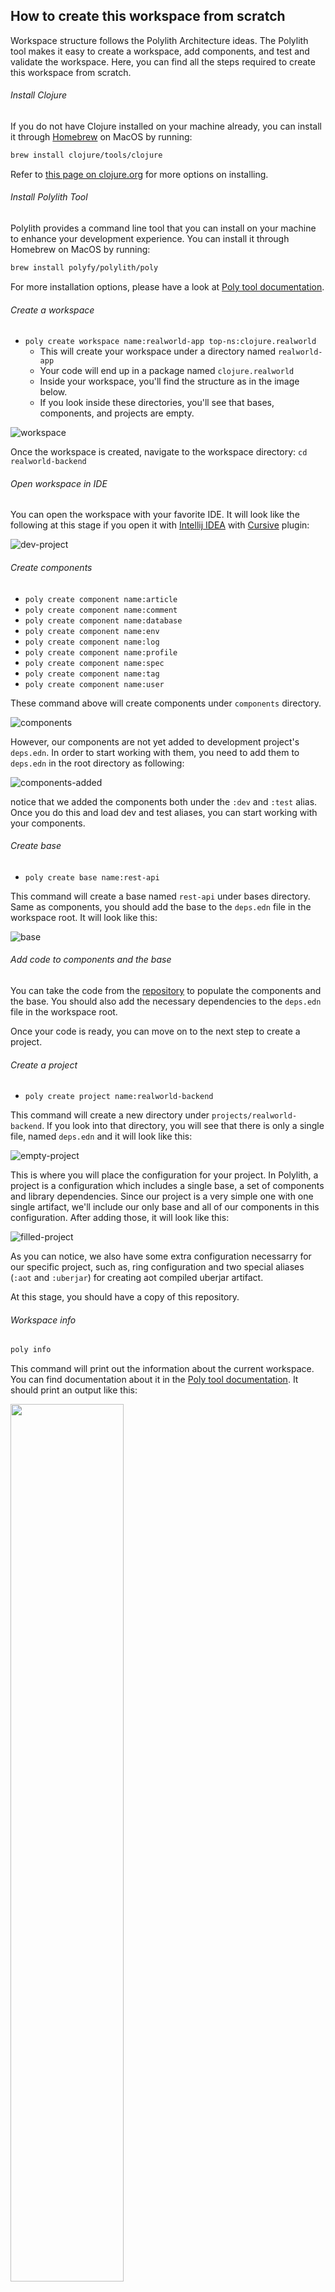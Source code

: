 ## How to create this workspace from scratch
Workspace structure follows the Polylith Architecture ideas. The Polylith tool makes it easy to create a workspace, add components, and test and validate the workspace. Here, you can find all the steps required to create this workspace from scratch.

###### Install Clojure
If you do not have Clojure installed on your machine already, you can install it through [Homebrew](https://brew.sh/) on MacOS by running:

```sh
brew install clojure/tools/clojure
```

Refer to [this page on clojure.org](https://clojure.org/guides/getting_started) for more options on installing.

###### Install Polylith Tool
Polylith provides a command line tool that you can install on your machine to enhance your development experience. You can install it through Homebrew on MacOS by running:

```sh
brew install polyfy/polylith/poly
```

For more installation options, please have a look at [Poly tool documentation](https://polylith.gitbook.io/poly/install/install).

###### Create a workspace
- `` poly create workspace name:realworld-app top-ns:clojure.realworld ``
  - This will create your workspace under a directory named `` realworld-app ``
  - Your code will end up in a package named `` clojure.realworld ``
  - Inside your workspace, you'll find the structure as in the image below.
  - If you look inside these directories, you'll see that bases, components, and projects are empty.

![workspace](.media/how-to/01_workspace.png)

Once the workspace is created, navigate to the workspace directory: `` cd realworld-backend ``

###### Open workspace in IDE
You can open the workspace with your favorite IDE. It will look like the following at this stage if you open it with [Intellij IDEA](https://www.jetbrains.com/idea/) with [Cursive](https://cursive-ide.com) plugin:

![dev-project](.media/how-to/02_dev_project.png)

###### Create components
- `` poly create component name:article ``
- `` poly create component name:comment ``
- `` poly create component name:database ``
- `` poly create component name:env ``
- `` poly create component name:log ``
- `` poly create component name:profile ``
- `` poly create component name:spec ``
- `` poly create component name:tag ``
- `` poly create component name:user ``

These command above will create components under `` components `` directory.

![components](.media/how-to/03_components.png)

However, our components are not yet added to development project's `` deps.edn ``. In order to start working with them, you need to add them to `` deps.edn `` in the root directory as following:

![components-added](.media/how-to/04_components_added_to_development_project.png)

notice that we added the components both under the `:dev` and `:test` alias. Once you do this and load dev and test aliases, you can start working with your components.

###### Create base
- `` poly create base name:rest-api ``

This command will create a base named `` rest-api `` under bases directory. 
Same as components, you should add the base to the `deps.edn` file in the workspace root. It will look like this:

![base](.media/how-to/05_base.png)

###### Add code to components and the base
You can take the code from the [repository](https://github.com/furkan3ayraktar/clojure-polylith-realworld-example-app) to populate the components and the base. 
You should also add the necessary dependencies to the `` deps.edn `` file in the workspace root.

Once your code is ready, you can move on to the next step to create a project.

###### Create a project
- `` poly create project name:realworld-backend ``

This command will create a new directory under `` projects/realworld-backend ``. If you look into that directory, you will see that there is only a single file, named `` deps.edn `` and it will look like this:

![empty-project](.media/how-to/06_empty_project.png)

This is where you will place the configuration for your project. In Polylith, a project is a configuration which includes a single base, a set of components and library dependencies. Since our project is a very simple one with one single artifact, we'll include our only base and all of our components in this configuration. After adding those, it will look like this:

![filled-project](.media/how-to/07_filled_project.png)

As you can notice, we also have some extra configuration necessarry for our specific project, such as, ring configuration and two special aliases (`` :aot `` and `` :uberjar ``) for creating aot compiled uberjar artifact.

At this stage, you should have a copy of this repository. 

###### Workspace info
```sh
poly info
```

This command will print out the information about the current workspace. You can find documentation about it in the [Poly tool documentation](https://polylith.gitbook.io/poly/). It should print an output like this:

<img src=".media/how-to/08_workspace_info.png" width="60%">

Here the asterisk symbol points the changed components and bases since the last stable point.

###### Validating intergrity
In order to validate the integratiy of the Polylith workspace, run the following command:

```sh
poly check
```

This command should output `` OK `` as message if everything is okay. Otherwise, it will print out errors and warnings found in the workspace.

###### Running tests
```sh
poly test
```

This command will run all the tests since the last stable point. Since this is a newly created workspace, last stable point will be since the beginning.

###### Adding a stable point
Once you are ready with your changes and the check and test commands run without any issues, you can commit your changes to your git repository. After commiting, you can add a git tag with `` stable- `` prefix. This will tell Polylith to take that commit as the last stable point next time you run any Polylith commands.

```sh
git tag -f -a "stable-master" -m "Stable point"
```

After adding tag, you can run info command again and get an output similar to this:

![workspace-info-after-commit](.media/how-to/09_workspace_info_after_commit.png)

#### Sample REPL run configuration for Intellij IDEA with Cursive
Polylith works out-of-the-box with Intellij IDEA + Cursive setup. Here is how my REPL run configuration looks like:

![repl-config](.media/how-to/10_repl_config.png)

The only thing that is different from default Cursive REPL configuration is, I selected Run with Deps option and added two aliases (``dev,test``) that comes from the Polylith workspace `` deps.edn ``.
